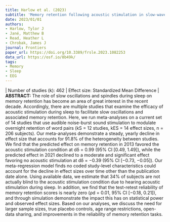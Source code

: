 ```yaml
---
title: Harlow et al. (2023)
subtitle: 'Memory retention following acoustic stimulation in slow-wave sleep: a meta-analytic review of replicability and measurement quality'
date: 2023/01/01
authors:
- Harlow, Tylor J
- Jané, Matthew B
- Read, Heather L
- Chrobak, James J
journal: Frontiers
paper_url: https://doi.org/10.3389/frsle.2023.1082253
data_url: https://osf.io/8b49k/
tags:
- Memory
- Sleep
- EEG
---
```

| Number of studies (k): 462 | Effect size: Standardized Mean Difference | **ABSTRACT:** The role of slow oscillations and spindles during sleep on memory retention has become an area of great interest in the recent decade. Accordingly, there are multiple studies that examine the efficacy of acoustic stimulation during sleep to facilitate slow oscillations and associated memory retention. Here, we run meta-analyses on a current set of 14 studies that use audible noise-burst sound stimulation to modulate overnight retention of word pairs (kS = 12 studies, kES = 14 effect sizes, n = 206 subjects). Our meta-analyses demonstrate a steady, yearly decline in effect size that accounts for 91.8% of the heterogeneity between studies. We find that the predicted effect on memory retention in 2013 favored the acoustic stimulation condition at dδ = 0.99 (95% CI [0.49, 1.49]), while the predicted effect in 2021 declined to a moderate and significant effect favoring no acoustic stimulation at dδ = −0.39 (95% CI [−0.73, −0.05]). Our meta-regression model finds no coded study-level characteristics could account for the decline in effect sizes over time other than the publication date alone. Using available data, we estimate that 34% of subjects are not actually blind to the acoustic stimulation condition due to hearing acoustic stimulation during sleep. In addition, we find that the test-retest reliability of memory retention scores is nearly zero (ρd = 0.01, 95% CI [−0.18, 0.21]), and through simulation demonstrate the impact this has on statistical power and observed effect sizes. Based on our analyses, we discuss the need for larger sample sizes, true placebo controls, age range restrictions, open-data sharing, and improvements in the reliability of memory retention tasks.
